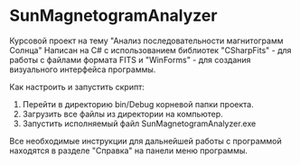 # SunMagnetogramAnalyzer
Курсовой проект на тему "Анализ последовательности магнитограмм Солнца"
Написан на C# с использованием библиотек "CSharpFits" - для работы с файлами формата FITS и "WinForms" - для создания визуального интерфейса программы.

Как настроить и запустить скрипт:

1) Перейти в директорию bin/Debug корневой папки проекта.
2) Загрузить все файлы из директории на компьютер.
3) Запустить исполняемый файл SunMagnetogramAnalyzer.exe

Все необходимые инструкции для дальнейшей работы с программой находятся в разделе "Справка" на панели меню программы.
